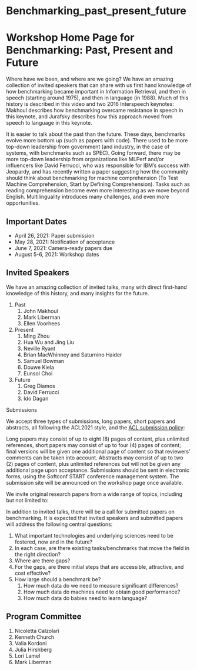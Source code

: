 # Benchmarking_past_present_future
<h1>Workshop Home Page for Benchmarking: Past, Present and Future</h1>

Where have we been, and where are we going?  We have an amazing collection of invited speakers that can share with us first hand knowledge of how benchmarking became important in Information Retrieval, and then in speech (starting around 1975), and then in language (in 1988).  Much of this history is described in this video and two 2016 Interspeech keynotes: Makhoul describes how benchmarking overcame resistance in speech in this keynote, and Jurafsky describes how this approach moved from speech to language in this keynote.

It is easier to talk about the past than the future.  These days, benchmarks evolve more bottom up (such as papers with code).  There used to be more top-down leadership from government (and industry, in the case of systems, with benchmarks such as SPEC).  Going forward, there may be more top-down leadership from organizations like MLPerf and/or influencers like David Ferrucci, who was responsible for IBM’s success with Jeopardy, and has recently written a paper suggesting how the community should think about benchmarking for machine comprehension (To Test Machine Comprehension, Start by Defining Comprehension).  Tasks such as reading comprehension become even more interesting as we move beyond English.  Multilinguality introduces many challenges, and even more opportunities.

<h2>Important Dates</h2>

<ul>
  <li> April 26, 2021: Paper submission </li>
  <li>  May 28, 2021: Notification of acceptance </li>
  <li>  June 7, 2021: Camera-ready papers due </li>
  <li>  August 5-6, 2021: Workshop dates </li>
  </ul>

<h2>Invited Speakers</h2> 

We have an amazing collection of invited talks, many with direct first-hand knowledge of this history, and many insights for the future.

<ol> <li>Past
  <ol>
<li>John Makhoul </li>
<li>Mark Liberman</li>
<li>Ellen Voorhees </li>
 </ol> </li>
<li>Present
  <ol>
<li>Ming Zhou </li>
<li>Hua Wu and Jing Liu </li>
<li>Neville Ryant </li>
<li>Brian MacWhinney and Saturnino Haider</li>
<li>Samuel Bowman </li>
<li>Douwe Kiela </li>
<li>Eunsol Choi </li>
   </ol> </li>
<li> Future
  <ol>
<li>Greg Diamos  </li>
<li>David Ferrucci </li>
<li>Ido Dagan </li>
  </ol> </li>
</ol>

Submissions

We accept three types of submissions, long papers, short papers and
abstracts, all following the ACL2021 style, and the <a href="https://www.aclweb.org/adminwiki/index.php?title=ACL_Policies_for_Submission,_Review_and_Citation">ACL submission policy</a>:


Long papers may consist of up to eight (8) pages of content, plus
unlimited references, short papers may consist of up to four (4) pages of
content; final versions will be given one additional page of content so
that reviewers' comments can be taken into account. Abstracts may consist
of up to two (2) pages of content, plus unlimited references but will not
be given any additional page upon acceptance. Submissions should be sent
in electronic forms, using the Softconf START conference management
system. The submission site will be announced on the workshop page once
available.

We invite original research papers from a wide range of topics, including
but not limited to:

In addition to invited talks, there will be a call for submitted papers on benchmarking.  It is expected that invited speakers and submitted papers will address the following central questions:
<ol>
<li>What important technologies and underlying sciences need to be fostered, now and in the future?</li>
<li>In each case, are there existing tasks/benchmarks that move the field in the right direction?</li>
<li>Where are there gaps?</li>
<li>For the gaps, are there initial steps that are accessible, attractive, and cost effective?</li>
<li>How large should a benchmark be?  
  <ol>
<li>How much data do we need to measure significant differences?  </li>
<li>How much data do machines need to obtain good performance?  </li>
<li>How much data do babies need to learn language? </li>
  </ol> </li>
</ol>

</ul>
<h2>Program Committee</h2>

 
<ol>
<li> Nicoletta Calzolari </li>
<li> Kenneth Church </li>
<li> Valia Kordoni </li>
<li> Julia Hirshberg </li>
<li> Lori Lamel </li>
<li> Mark Liberman</li>
  </ol>

